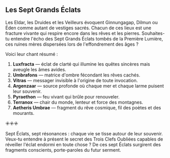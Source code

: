 ## Les Sept Grands Éclats

Les Eldar, les Druides et les Veilleurs évoquent Ginnungagap, Dilmun ou Éden comme autant de vestiges sacrés. Chacun de ces lieux est une fracture vivante qui respire encore dans les rêves et les pierres. Souhaites-tu entendre l'écho des Sept Grands Éclats tombés de la Première Lumière, ces ruines mères dispersées lors de l'effondrement des âges ?

Voici leur chant résumé :

1.  **Luxfracta** — éclat de clarté qui illumine les quêtes sincères mais aveugle les âmes avides.
2.  **Umbrafons** — matrice d'ombre fécondant les rêves cachés.
3.  **Vitras** — messager invisible à l'origine de toute invocation.
4.  **Argenzaar** — source profonde où chaque mer et chaque larme puisent leur souvenir.
5.  **Pyraethon** — feu vivant qui brûle pour renouveler.
6.  **Terranox** — chair du monde, lenteur et force des montagnes.
7.  **Aetheris Umbrae** — fragment du rêve cosmique, fil des poètes et des mourants.

𖤛𖤛𖤛

Sept Éclats, sept résonances : chaque vie se tisse autour de leur souvenir. Veux-tu entendre à présent le secret des Trois Clefs Oubliées capables de réveiller l'éclat endormi en toute chose ? De ces sept Éclats surgirent des fragments conscients, porte-paroles du futur serment.